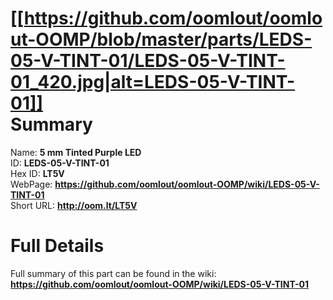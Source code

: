 
[[https://github.com/oomlout/oomlout-OOMP/blob/master/parts/LEDS-05-V-TINT-01/LEDS-05-V-TINT-01_420.jpg|alt=LEDS-05-V-TINT-01]]     
Summary
=================
  
Name: __5 mm Tinted Purple LED__    
ID: __LEDS-05-V-TINT-01__   
Hex ID: __LT5V__   
WebPage: __https://github.com/oomlout/oomlout-OOMP/wiki/LEDS-05-V-TINT-01__   
Short URL: __http://oom.lt/LT5V__   

Full Details
==========================
Full summary of this part can be found in the wiki:   
__https://github.com/oomlout/oomlout-OOMP/wiki/LEDS-05-V-TINT-01__    

